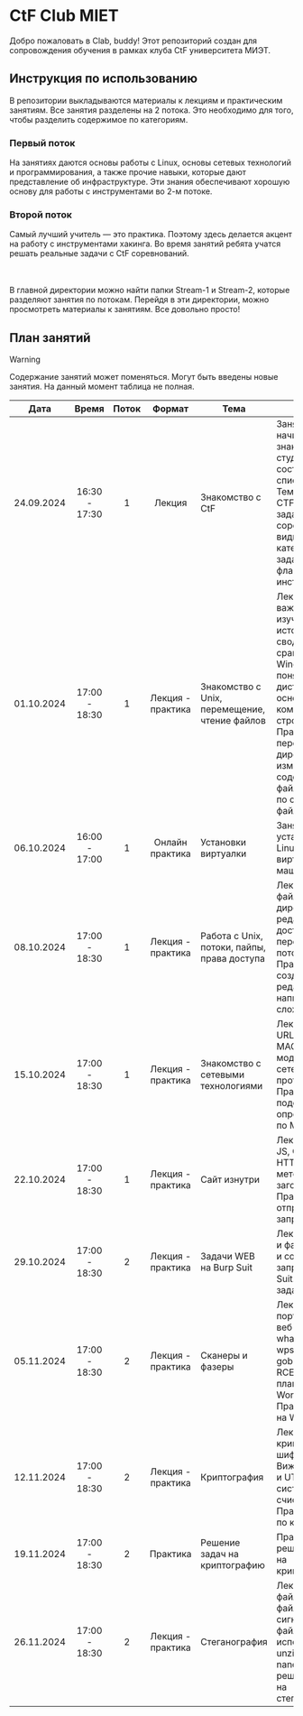 # CtF Club MIET
Добро пожаловать в Clab, buddy! Этот репозиторий создан для сопровождения обучения в рамках клуба CtF университета МИЭТ.

## Инструкция по использованию
В репозитории выкладываются материалы к лекциям и практическим занятиям. Все занятия разделены на 2 потока. Это необходимо для того, чтобы разделить содержимое по категориям.

### Первый поток
На занятиях даются основы работы с Linux, основы сетевых технологий и программирования, а также прочие навыки, которые дают представление об инфраструктуре. Эти знания обеспечивают хорошую основу для работы с инструментами во 2-м потоке.

### Второй поток
Самый лучший учитель — это практика. Поэтому здесь делается акцент на работу с инструментами хакинга. Во время занятий ребята учатся решать реальные задачи с CtF соревнований.

<br><br> В главной директории можно найти папки Stream-1 и Stream-2, которые разделяют занятия по потокам. Перейдя в эти директории, можно просмотреть материалы к занятиям. Все довольно просто!

## План занятий
> [!WARNING]
> Содержание занятий может поменяться. Могут быть введены новые занятия. На данный момент таблица не полная.

| Дата	| Время	| Поток	| Формат	| Тема | Описание |
|:---:|:---:|:---:|:---:|---|---|
| 24.09.2024 |	16:30 - 17:30 |	1 |	Лекция |	Знакомство с CtF |	Занятие начинается с знакомства со студентами и составления списка группы. Темы: что такое CTF, цели и задачи CTF-соревнований, виды CTF, категории заданий, типы флагов, инструментарий. |
| 01.10.2024 |	17:00 - 18:30 |	1 |	Лекция - практика |	Знакомство с Unix, перемещение, чтение файлов |	Лекция: важность изучения Linux, историческая сводка, сравнение Windows и Linux, понятие дистрибутива, основы командной строки. Практика: перемещение по директориям, изменение содержимого файла, серфинг по содержимому файлов. |
| 06.10.2024 |	16:00 - 17:00 |	1 |	Онлайн практика |	Установки виртуалки |	Занятие по установке образа Linux с помощью виртуальной машины. |
| 08.10.2024 |	17:00 - 18:30 |	1 |	Лекция - практика |	Работа с Unix, потоки, пайпы, права доступа |	Лекция: создание файлов и директорий, редактирование доступа, пайпы, перенаправление потоков. Практика: создание, редактирование, написание сложных команд. |
| 15.10.2024 |	17:00 - 18:30 |	1 |	Лекция - практика |	Знакомство с сетевыми технологиями |	Лекция: сети, URL, DNS, IP и MAC адреса, модель OSI, сетевые протоколы. Практика: подсчет IP, определение IP по MAC. |
| 22.10.2024 |	17:00 - 18:30 |	1 |	Лекция - практика |	Сайт изнутри |	Лекция: HTML, JS, CSS, HTTP/HTTPS, методы и заголовки. Практика: отправка запросов. |
| 29.10.2024 |	17:00 - 18:30 |	2 |	Лекция - практика |	Задачи WEB на Burp Suit |	Лекция: сканеры и фазеры, сессии и cookie, сканер запросов Burp Suit. Практика: задачи на WEB. |
| 05.11.2024 |	17:00 - 18:30 |	2 |	Лекция - практика |	Сканеры и фазеры |	Лекция: сканер портов Nmap, веб-сканеры whatweb и wpscan, фаззеры gobuster & wfuzz, RCE в уязвимом плагине WordPress. Практика: задачи на WEB. |
| 12.11.2024 |	17:00 - 18:30 |	2 |	Лекция - практика |	Криптография |	Лекция: криптография, шифры Цезаря и Вижинера, ASCII и UTF-8, системы счисления Base. Практика: задачи по криптографии. |
| 19.11.2024 |	17:00 - 18:30 |	2 |	Практика |	Решение задач на криптографию |	Практика: решение задач на криптографию. |
| 26.11.2024 |	17:00 - 18:30 |	2 |	Лекция - практика |	Стеганография |	Лекция: данные, файлы, форматы файлов, сигнатуры файлов, использование unzip, file, cat, nano. Практика: решение задач на стеганографию. |
